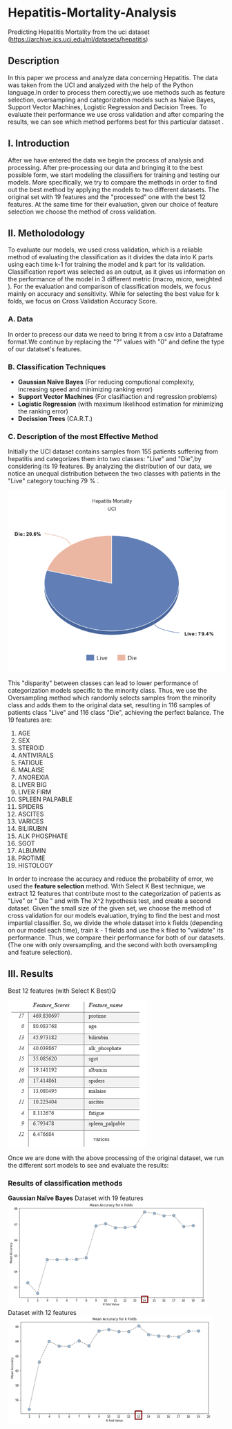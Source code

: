 # **Hepatitis-Mortality-Analysis**

Predicting Hepatitis Mortality from the uci dataset (https://archive.ics.uci.edu/ml/datasets/hepatitis)

## **Description**

In this paper we process and analyze data concerning Hepatitis. The data was taken from the UCI and analyzed with the help of the Python language.In order to process them corectly,we use methods such as feature selection, oversampling and categorization models such as Naïve Bayes, Support Vector Machines, Logistic Regression and Decision Trees. To evaluate their performance we use cross validation and after comparing the results, we can see which method performs best for this particular dataset .
 
## **I.  Introduction**

After we have entered the data we begin the process of analysis and processing. After pre-processing our data and bringing it to the best possible form, we start modeling the classifiers for training and testing our models. More specifically, we try to compare the methods in order to find out the best method by applying the models to two different datasets. The original set with 19 features and the "processed" one with the best 12 features. At the same time for their evaluation, given our choice of feature selection we choose the method of cross validation.

## **II.  Metholodology**

To evaluate our models, we used cross validation, which is a reliable method of evaluating the classification as it divides the data into K parts using each time k-1 for training the model and k part for its validation. Classification report was selected as an output, as it gives us information on the performance of the model in 3 different metric (macro, micro, weighted ). For the evaluation and comparison of classification models, we focus mainly on accuracy and sensitivity. While for selecting the best value for k folds, we focus on Cross Validation Accuracy Score.

### **A.  Data**

In order to precess our data we need to bring it from a csv into a Dataframe format.We continue by replacing the "?" values with "0" and define the type of our datatset's features.

### **B. Classification Techniques**

- **Gaussian Naïve Bayes** (For reducing computional complexity, increasing speed and minimizing ranking error)
- **Support Vector Machines** (For clasifiaction and regression problems)
- **Logistic Regression** (with maximum likelihood estimation for minimizing the ranking error)
- **Decission Trees** (CA.R.T.)

### **C.  Description of the most Effective Method**
Initially the UCI dataset contains samples from 155 patients suffering from hepatitis and categorizes them into two classes: "Live" and "Die",by considering its 19 features.
By analyzing the distribution of our data, we notice an unequal distribution between the two classes with patients in the "Live" category touching 79 % .

 ![](images/00.png)

This "disparity" between classes can lead to lower performance of categorization models specific to the minority class. Thus, we use the Oversampling method which randomly selects samples from the minority class and adds them to the original data set, resulting in 116 samples of patients class "Live" and 116 class "Die", achieving the perfect balance.
The 19 features are:

1.  AGE
2.  SEX
3.  STEROID
4.  ANTIVIRALS
5.  FATIGUE
6.  MALAISE
7.  ANOREXIA
8.  LIVER BIG
9.  LIVER FIRM
10.  SPLEEN PALPABLE
11.  SPIDERS
12.  ASCITES
13.  VARICES
14.  BILIRUBIN
15.  ALK PHOSPHATE
16.  SGOT
17.  ALBUMIN
18.  PROTIME
19.  HISTOLOGY

In order to  increase the accuracy and reduce the probability of error, we used the **feature selection** method. With Select K Best technique, we extract 12 features that contribute most to the categorization of patients as "Live" or " Die " and with The X^2 hypothesis test, and create a second dataset.
Given the small size of the given set, we choose the method of cross validation for our models evaluation, trying to find the best and most impartial classifier. So, we divide the whole dataset into k fields (depending on our model each time), train k - 1 fields and use the k filed to "validate" its performance. Thus, we compare their performance for both of our datasets. (The one with only oversampling, and the second with both oversampling and feature selection).

## **III.  Results**

Best 12 features (with Select K Best)Q

 ![](images/1.png)

Once we are done with the above processing of the original dataset, we run the different sort models to see and evaluate the results:

### **Results of classification methods**
 
 **Gaussian Naïve Bayes**
 Dataset with 19 features
   ![](images/2.png)
Dataset with 12 features
   ![](images/3.png)

